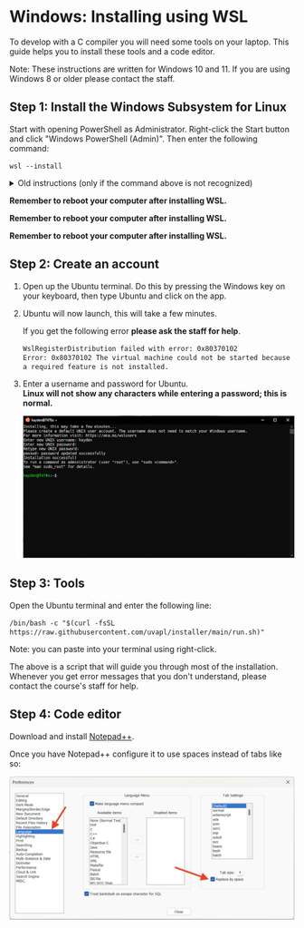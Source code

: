 # Windows: Installing using WSL

To develop with a C compiler you will need some tools on your laptop. This guide helps you to install these tools and a code editor.

Note: These instructions are written for Windows 10 and 11. If you are using Windows 8 or older please contact the staff.

## Step 1: Install the Windows Subsystem for Linux

Start with opening PowerShell as Administrator.
Right-click the Start button and click "Windows PowerShell (Admin)".
Then enter the following command:

    wsl --install

<details markdown="1"><summary markdown="span">Old instructions (only if the command above is not recognized)</summary>


### Step 1.1: Install the Windows Subsystem for Linux

Run:

    dism.exe /online /enable-feature /featurename:Microsoft-Windows-Subsystem-Linux /all /norestart

This will install the Windows Subsystem for Linux.


### Step 1.2: Update to WSL 2

To get better performance we want the upgrade to WSL 2.

Run:

    dism.exe /online /enable-feature /featurename:VirtualMachinePlatform /all /norestart

This will enable the "Virtual Machine Platform", which is needed for WSL2.

Then enable WSL2:

    wsl --set-default-version 2

This might result in `WSL 2 requires an update to its kernel component. For information please visit https://aka.ms/wsl2kernel`.
Go to <https://aka.ms/wsl2kernel> and install the update and retry the command above.


### Step 1.3: Install Ubuntu for WSL

Head to [Microsoft Store Ubuntu](https://apps.microsoft.com/store/detail/ubuntu/9PDXGNCFSCZV)-page. And install Ubuntu 22.04.

</details>


**Remember to reboot your computer after installing WSL.**

**Remember to reboot your computer after installing WSL.**

**Remember to reboot your computer after installing WSL.**


## Step 2: Create an account

1.  Open up the Ubuntu terminal. Do this by pressing the Windows key on your keyboard, then type Ubuntu and click on the app.

2.  Ubuntu will now launch, this will take a few minutes.

    If you get the following error **please ask the staff for help**.

        WslRegisterDistribution failed with error: 0x80370102
        Error: 0x80370102 The virtual machine could not be started because a required feature is not installed.

3.  Enter a username and password for Ubuntu.  
    **Linux will not show any characters while entering a password; this is normal.**

    ![](setupubuntu.png)


## Step 3: Tools

Open the Ubuntu terminal and enter the following line:

    /bin/bash -c "$(curl -fsSL https://raw.githubusercontent.com/uvapl/installer/main/run.sh)"

Note: you can paste into your terminal using right-click.

The above is a script that will guide you through most of the installation. Whenever you get error messages that you don't understand, please contact the course's staff for help.

## Step 4: Code editor

Download and install [Notepad++](https://notepad-plus-plus.org/).

Once you have Notepad++ configure it to use spaces instead of tabs like so:

![notepad tabs to spaces instructie](np-spaces.png)